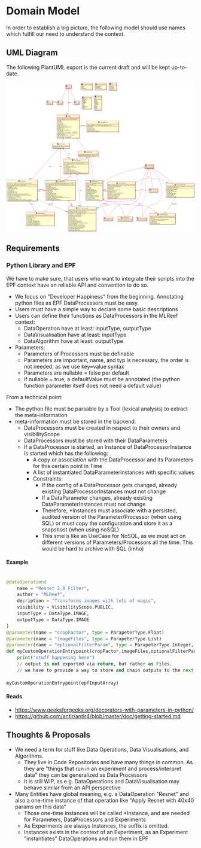 # Domain Model

In order to establish a big picture,
the following model should use names which fulfill our need to understand the context.

## UML Diagram

The following PlantUML export is the current draft and will be kept up-to-date.

![(domain-model.png](domain-model.png)

## Requirements

### Python Library and EPF

We have to make sure, that users who want to integrate their scripts into the EPF context have an reliable API and convention to do so.

* We focus on "Developer Happiness" from the beginning. Annotating python files as EPF DataProcessors must be easy.
* Users must have a simple way to declare some basic descriptions
* Users can define their functions as DataProcessors in the MLReef context:
  * DataOperation have at least: inputType, outputType
  * DataVisualisation have at least: inputType
  * DataAlgorithm have at least: outputType
* Parameters:
  * Parameters of Processors must be definable
  * Parameters are important, name, and typ is necessary, the order is not needed, as we use key=value syntax
  * Parameters are nullable = false per default
  * if nullable = true, a defaultValue must be annotated (the python function parameter itself does not need a default value)

From a technical point:
* The python file must be parsable by a Tool (lexical analysis) to extract the meta-information
* meta-information must be stored in the backend:
  * DataProcessors must be created in respect to their owners and visibilityScope
  * DataProcessors must be stored with their DataParameters
  * If a DataProcessor is started, an Instance of DataProcessorInstance is started which has the following:
    * A copy or association with the DataProcessor and its Parameters for this certain point in Time
    * A list of instantiated DataParameterInstances with specific values
    * Constraints:
      * If the config of a DataProcessor gets changed, already existing DataProcessorInstances must not change
      * If a DataParameter changes, already existing DataParameterInstances must not change
      * Therefore, *Instances must associate with a persisted, audited version of the Parameter/Processor (when using SQL)
        or must copy the configuration and store it as a snapshost (when using noSQL)
      * This smells like an UseCase for NoSQL, as we must act on different versions of Parameters/Processors all the time. 
        This would be hard to archive with SQL (imho)
#### Example

```python

@dataOperation(
    name = "Resnet 2.0 Filter",
    author = "MLReef",
    decription = "Transforms images with lots of magic",
    visibility = VisibilityScope.PUBLIC,
    inputType = DataType.IMAGE, 
    outputType = DataType.IMAGE
) 
@parameter(name = "cropFactor", type = ParapeterType.Float) 
@parameter(name = "imageFiles", type = ParapeterType.List) 
@parameter(name = "optionalFilterParam", type = ParapeterType.Integer, nullable = true, defaultValue = 1) 
def myCustomOperationEntrypoint(cropFactor,imageFiles,optionalFilterParam=1): 
    print("stuff happening here") 
    // output is not exported via return, but rather as Files.
    // we have to provide a way to store and chain outputs to the next input
  
myCustomOperationEntrypoint(epfInputArray) 
```
#### Reads

* https://www.geeksforgeeks.org/decorators-with-parameters-in-python/
* https://github.com/antlr/antlr4/blob/master/doc/getting-started.md


## Thoughts & Proposals

* We need a term for stuff like Data Operations, Data Visualisations, and Algorithms.
  * They live in Code Repositories and have many things in common. As they are "things that run in an experiment and process/interpret data" they can be generalized as Data Processors
  * It is still WIP, as e.g. DataOperations and DataVisualisation may behave similar from an API perspective
* Many Entities have global meaning, e.g. a DataOperation "Resnet" and also a one-time instance of that operation like "Apply Resnet with 40x40 params on this data"
  * Those one-time instances will be called *Instance, and are needed for Parameters, DataProcessors and Experiments
  * As Experiments are always Instances, the suffix is omitted.
  * Instances exists in the context of an Experiment, as an Experiment "instantiates" DataOperations and run them in EPF
